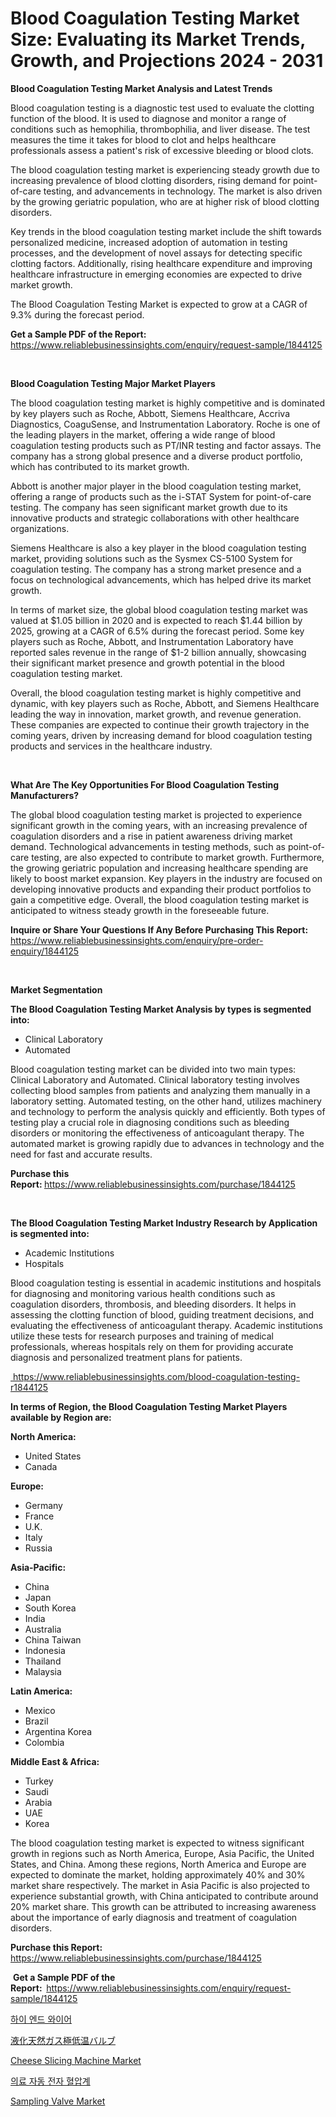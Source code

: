<p><h1>Blood Coagulation Testing Market Size: Evaluating its Market Trends, Growth, and Projections 2024 - 2031</h1></p><p><strong>Blood Coagulation Testing Market Analysis and Latest Trends</strong></p>
<p><p>Blood coagulation testing is a diagnostic test used to evaluate the clotting function of the blood. It is used to diagnose and monitor a range of conditions such as hemophilia, thrombophilia, and liver disease. The test measures the time it takes for blood to clot and helps healthcare professionals assess a patient's risk of excessive bleeding or blood clots.</p><p>The blood coagulation testing market is experiencing steady growth due to increasing prevalence of blood clotting disorders, rising demand for point-of-care testing, and advancements in technology. The market is also driven by the growing geriatric population, who are at higher risk of blood clotting disorders.</p><p>Key trends in the blood coagulation testing market include the shift towards personalized medicine, increased adoption of automation in testing processes, and the development of novel assays for detecting specific clotting factors. Additionally, rising healthcare expenditure and improving healthcare infrastructure in emerging economies are expected to drive market growth.</p><p>The Blood Coagulation Testing Market is expected to grow at a CAGR of 9.3% during the forecast period.</p></p>
<p><strong>Get a Sample PDF of the Report:&nbsp;</strong> <a href="https://www.reliablebusinessinsights.com/enquiry/request-sample/1844125">https://www.reliablebusinessinsights.com/enquiry/request-sample/1844125</a></p>
<p>&nbsp;</p>
<p><strong>Blood Coagulation Testing Major Market Players</strong></p>
<p><p>The blood coagulation testing market is highly competitive and is dominated by key players such as Roche, Abbott, Siemens Healthcare, Accriva Diagnostics, CoaguSense, and Instrumentation Laboratory. Roche is one of the leading players in the market, offering a wide range of blood coagulation testing products such as PT/INR testing and factor assays. The company has a strong global presence and a diverse product portfolio, which has contributed to its market growth.</p><p>Abbott is another major player in the blood coagulation testing market, offering a range of products such as the i-STAT System for point-of-care testing. The company has seen significant market growth due to its innovative products and strategic collaborations with other healthcare organizations.</p><p>Siemens Healthcare is also a key player in the blood coagulation testing market, providing solutions such as the Sysmex CS-5100 System for coagulation testing. The company has a strong market presence and a focus on technological advancements, which has helped drive its market growth.</p><p>In terms of market size, the global blood coagulation testing market was valued at $1.05 billion in 2020 and is expected to reach $1.44 billion by 2025, growing at a CAGR of 6.5% during the forecast period. Some key players such as Roche, Abbott, and Instrumentation Laboratory have reported sales revenue in the range of $1-2 billion annually, showcasing their significant market presence and growth potential in the blood coagulation testing market.</p><p>Overall, the blood coagulation testing market is highly competitive and dynamic, with key players such as Roche, Abbott, and Siemens Healthcare leading the way in innovation, market growth, and revenue generation. These companies are expected to continue their growth trajectory in the coming years, driven by increasing demand for blood coagulation testing products and services in the healthcare industry.</p></p>
<p>&nbsp;</p>
<p><strong>What Are The Key Opportunities For Blood Coagulation Testing Manufacturers?</strong></p>
<p><p>The global blood coagulation testing market is projected to experience significant growth in the coming years, with an increasing prevalence of coagulation disorders and a rise in patient awareness driving market demand. Technological advancements in testing methods, such as point-of-care testing, are also expected to contribute to market growth. Furthermore, the growing geriatric population and increasing healthcare spending are likely to boost market expansion. Key players in the industry are focused on developing innovative products and expanding their product portfolios to gain a competitive edge. Overall, the blood coagulation testing market is anticipated to witness steady growth in the foreseeable future.</p></p>
<p><strong>Inquire or Share Your Questions If Any Before Purchasing This Report:</strong> <a href="https://www.reliablebusinessinsights.com/enquiry/pre-order-enquiry/1844125">https://www.reliablebusinessinsights.com/enquiry/pre-order-enquiry/1844125</a></p>
<p>&nbsp;</p>
<p><strong>Market Segmentation</strong></p>
<p><strong>The Blood Coagulation Testing Market Analysis by types is segmented into:</strong></p>
<p><ul><li>Clinical Laboratory</li><li>Automated</li></ul></p>
<p><p>Blood coagulation testing market can be divided into two main types: Clinical Laboratory and Automated. Clinical laboratory testing involves collecting blood samples from patients and analyzing them manually in a laboratory setting. Automated testing, on the other hand, utilizes machinery and technology to perform the analysis quickly and efficiently. Both types of testing play a crucial role in diagnosing conditions such as bleeding disorders or monitoring the effectiveness of anticoagulant therapy. The automated market is growing rapidly due to advances in technology and the need for fast and accurate results.</p></p>
<p><strong>Purchase this Report:&nbsp;</strong><a href="https://www.reliablebusinessinsights.com/purchase/1844125">https://www.reliablebusinessinsights.com/purchase/1844125</a></p>
<p>&nbsp;</p>
<p><strong>The Blood Coagulation Testing Market Industry Research by Application is segmented into:</strong></p>
<p><ul><li>Academic Institutions</li><li>Hospitals</li></ul></p>
<p><p>Blood coagulation testing is essential in academic institutions and hospitals for diagnosing and monitoring various health conditions such as coagulation disorders, thrombosis, and bleeding disorders. It helps in assessing the clotting function of blood, guiding treatment decisions, and evaluating the effectiveness of anticoagulant therapy. Academic institutions utilize these tests for research purposes and training of medical professionals, whereas hospitals rely on them for providing accurate diagnosis and personalized treatment plans for patients.</p></p>
<p><a href="https://www.reliablebusinessinsights.com/blood-coagulation-testing-r1844125">&nbsp;https://www.reliablebusinessinsights.com/blood-coagulation-testing-r1844125</a></p>
<p><strong>In terms of Region, the Blood Coagulation Testing Market Players available by Region are:</strong></p>
<p>
    <p> <strong> North America: </strong>
        <ul>
            <li>United States</li>
            <li>Canada</li>
        </ul>
        </p> 
    <p> <strong> Europe: </strong>
        <ul>
            <li>Germany</li>
            <li>France</li>
            <li>U.K.</li>
            <li>Italy</li>
            <li>Russia</li>
        </ul>
        </p> 
    <p> <strong> Asia-Pacific: </strong>
        <ul>
            <li>China</li>
            <li>Japan</li>
            <li>South Korea</li>
            <li>India</li>
            <li>Australia</li>
            <li>China Taiwan</li>
            <li>Indonesia</li>
            <li>Thailand</li>
            <li>Malaysia</li>
        </ul>
        </p> 
    <p> <strong> Latin America: </strong>
        <ul>
            <li>Mexico</li>
            <li>Brazil</li>
            <li>Argentina Korea</li>
            <li>Colombia</li>
        </ul>
        </p> 
    <p> <strong> Middle East & Africa: </strong>
        <ul>
            <li>Turkey</li>
            <li>Saudi</li>
            <li>Arabia</li>
            <li>UAE</li>
            <li>Korea</li>
        </ul>
    </p>
    </p>
<p><p>The blood coagulation testing market is expected to witness significant growth in regions such as North America, Europe, Asia Pacific, the United States, and China. Among these regions, North America and Europe are expected to dominate the market, holding approximately 40% and 30% market share respectively. The market in Asia Pacific is also projected to experience substantial growth, with China anticipated to contribute around 20% market share. This growth can be attributed to increasing awareness about the importance of early diagnosis and treatment of coagulation disorders.</p></p>
<p><strong>Purchase this Report: </strong><a href="https://www.reliablebusinessinsights.com/purchase/1844125">https://www.reliablebusinessinsights.com/purchase/1844125</a></p>
<p>&nbsp;<strong>Get a Sample PDF of the Report:&nbsp;&nbsp;</strong><a href="https://www.reliablebusinessinsights.com/enquiry/request-sample/1844125">https://www.reliablebusinessinsights.com/enquiry/request-sample/1844125</a></p>
<p><strong></strong></p>
<p><p><a href="https://github.com/bbbexter1/Market-Research-Report-List-1/blob/main/9841554179229.md">하이 엔드 와이어</a></p><p><a href="https://github.com/dawson566/Market-Research-Report-List-2/blob/main/7538242166068.md">液化天然ガス極低温バルブ</a></p><p><a href="https://github.com/waylose1223/Market-Research-Report-List-1/blob/main/cheese-slicing-machine-market.md">Cheese Slicing Machine Market</a></p><p><a href="https://github.com/AlexanderElliott1993/Market-Research-Report-List-1/blob/main/6269923179230.md">의료 자동 전자 혈압계</a></p><p><a href="https://github.com/itulahketika112/Market-Research-Report-List-1/blob/main/sampling-valve-market.md">Sampling Valve Market</a></p></p>